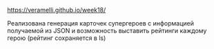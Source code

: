 https://veramelli.github.io/week18/

Реализована генерация карточек супергероев с информацией получаемой из JSON и возможность выставить рейтинги каждому герою (рейтинг сохраняется в ls)
